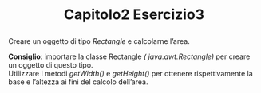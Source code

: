 # <p align="center"> Capitolo2 Esercizio3 </p>

Creare un oggetto di tipo *Rectangle* e calcolarne l’area. <br>

**Consiglio**: importare la classe Rectangle *( java.awt.Rectangle)* per creare un oggetto di questo tipo. <br>
Utilizzare i metodi *getWidth()* e *getHeight()* per ottenere rispettivamente la base e l’altezza ai fini del calcolo dell’area.